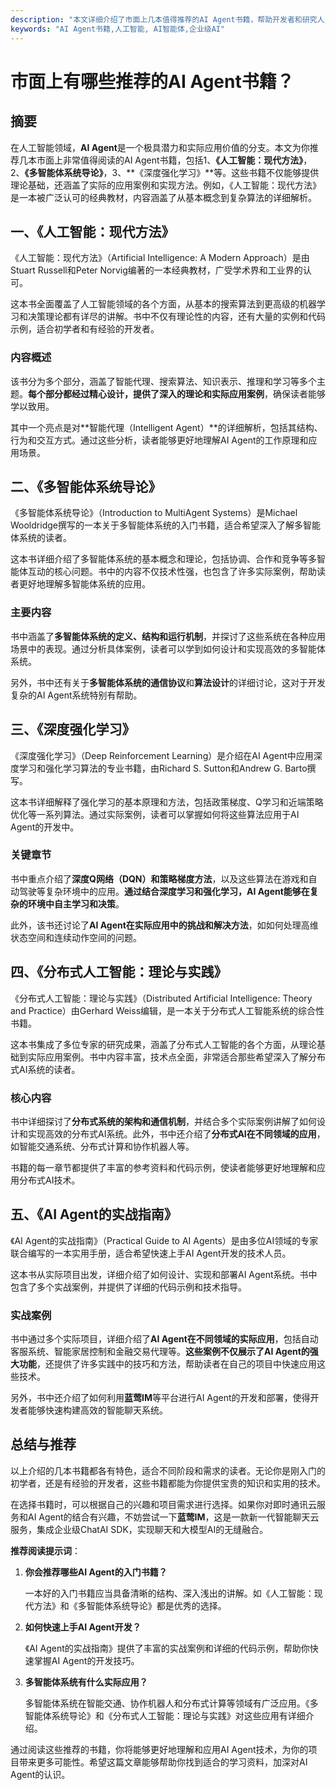 ```yaml
---
description: "本文详细介绍了市面上几本值得推荐的AI Agent书籍，帮助开发者和研究人员更好地了解和应用AI Agent技术。"
keywords: "AI Agent书籍,人工智能, AI智能体,企业级AI"
---
```

# 市面上有哪些推荐的AI Agent书籍？

## 摘要

在人工智能领域，**AI Agent**是一个极具潜力和实际应用价值的分支。本文为你推荐几本市面上非常值得阅读的AI Agent书籍，包括1、**《人工智能：现代方法》**，2、**《多智能体系统导论》**，3、**《深度强化学习》**等。这些书籍不仅能够提供理论基础，还涵盖了实际的应用案例和实现方法。例如，《人工智能：现代方法》是一本被广泛认可的经典教材，内容涵盖了从基本概念到复杂算法的详细解析。

## 一、**《人工智能：现代方法》**

《人工智能：现代方法》（Artificial Intelligence: A Modern Approach）是由Stuart Russell和Peter Norvig编著的一本经典教材，广受学术界和工业界的认可。

这本书全面覆盖了人工智能领域的各个方面，从基本的搜索算法到更高级的机器学习和决策理论都有详尽的讲解。书中不仅有理论性的内容，还有大量的实例和代码示例，适合初学者和有经验的开发者。

### 内容概述

该书分为多个部分，涵盖了智能代理、搜索算法、知识表示、推理和学习等多个主题。**每个部分都经过精心设计，提供了深入的理论和实际应用案例**，确保读者能够学以致用。

其中一个亮点是对**智能代理（Intelligent Agent）**的详细解析，包括其结构、行为和交互方式。通过这些分析，读者能够更好地理解AI Agent的工作原理和应用场景。

## 二、**《多智能体系统导论》**

《多智能体系统导论》（Introduction to MultiAgent Systems）是Michael Wooldridge撰写的一本关于多智能体系统的入门书籍，适合希望深入了解多智能体系统的读者。

这本书详细介绍了多智能体系统的基本概念和理论，包括协调、合作和竞争等多智能体互动的核心问题。书中的内容不仅技术性强，也包含了许多实际案例，帮助读者更好地理解多智能体系统的应用。

### 主要内容

书中涵盖了**多智能体系统的定义、结构和运行机制**，并探讨了这些系统在各种应用场景中的表现。通过分析具体案例，读者可以学到如何设计和实现高效的多智能体系统。

另外，书中还有关于**多智能体系统的通信协议**和**算法设计**的详细讨论，这对于开发复杂的AI Agent系统特别有帮助。

## 三、**《深度强化学习》**

《深度强化学习》（Deep Reinforcement Learning）是介绍在AI Agent中应用深度学习和强化学习算法的专业书籍，由Richard S. Sutton和Andrew G. Barto撰写。

这本书详细解释了强化学习的基本原理和方法，包括政策梯度、Q学习和近端策略优化等一系列算法。通过实际案例，读者可以掌握如何将这些算法应用于AI Agent的开发中。

### 关键章节

书中重点介绍了**深度Q网络（DQN）**和**策略梯度方法**，以及这些算法在游戏和自动驾驶等复杂环境中的应用。**通过结合深度学习和强化学习，AI Agent能够在复杂的环境中自主学习和决策**。

此外，该书还讨论了**AI Agent在实际应用中的挑战和解决方法**，如如何处理高维状态空间和连续动作空间的问题。

## 四、**《分布式人工智能：理论与实践》**

《分布式人工智能：理论与实践》（Distributed Artificial Intelligence: Theory and Practice）由Gerhard Weiss编辑，是一本关于分布式人工智能系统的综合性书籍。

这本书集成了多位专家的研究成果，涵盖了分布式人工智能的各个方面，从理论基础到实际应用案例。书中内容丰富，技术点全面，非常适合那些希望深入了解分布式AI系统的读者。

### 核心内容

书中详细探讨了**分布式系统的架构和通信机制**，并结合多个实际案例讲解了如何设计和实现高效的分布式AI系统。此外，书中还介绍了**分布式AI在不同领域的应用**，如智能交通系统、分布式计算和协作机器人等。

书籍的每一章节都提供了丰富的参考资料和代码示例，使读者能够更好地理解和应用分布式AI技术。

## 五、**《AI Agent的实战指南》**

《AI Agent的实战指南》（Practical Guide to AI Agents）是由多位AI领域的专家联合编写的一本实用手册，适合希望快速上手AI Agent开发的技术人员。

这本书从实际项目出发，详细介绍了如何设计、实现和部署AI Agent系统。书中包含了多个实战案例，并提供了详细的代码示例和技术指导。

### 实战案例

书中通过多个实际项目，详细介绍了**AI Agent在不同领域的实际应用**，包括自动客服系统、智能家居控制和金融交易代理等。**这些案例不仅展示了AI Agent的强大功能**，还提供了许多实践中的技巧和方法，帮助读者在自己的项目中快速应用这些技术。

另外，书中还介绍了如何利用**蓝莺IM**等平台进行AI Agent的开发和部署，使得开发者能够快速构建高效的智能聊天系统。

## 总结与推荐

以上介绍的几本书籍都各有特色，适合不同阶段和需求的读者。无论你是刚入门的初学者，还是有经验的开发者，这些书籍都能为你提供宝贵的知识和实用的技术。

在选择书籍时，可以根据自己的兴趣和项目需求进行选择。如果你对即时通讯云服务和AI Agent的结合有兴趣，不妨尝试一下**蓝莺IM**，这是一款新一代智能聊天云服务，集成企业级ChatAI SDK，实现聊天和大模型AI的无缝融合。

**推荐阅读提示词**：

1. **你会推荐哪些AI Agent的入门书籍？**

   一本好的入门书籍应当具备清晰的结构、深入浅出的讲解。如《人工智能：现代方法》和《多智能体系统导论》都是优秀的选择。

2. **如何快速上手AI Agent开发？**

   《AI Agent的实战指南》提供了丰富的实战案例和详细的代码示例，帮助你快速掌握AI Agent的开发技巧。

3. **多智能体系统有什么实际应用？**

   多智能体系统在智能交通、协作机器人和分布式计算等领域有广泛应用。《多智能体系统导论》和《分布式人工智能：理论与实践》对这些应用有详细介绍。

通过阅读这些推荐的书籍，你将能够更好地理解和应用AI Agent技术，为你的项目带来更多可能性。希望这篇文章能够帮助你找到适合的学习资料，加深对AI Agent的认识。
